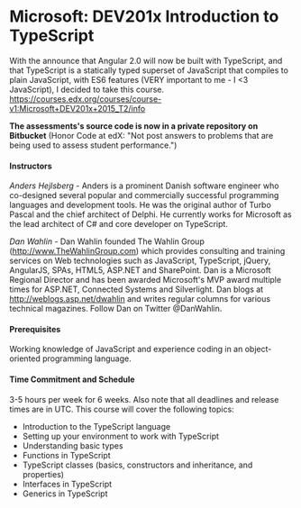 # Microsoft: DEV201x Introduction to TypeScript

With the announce that Angular 2.0 will now be built with TypeScript, and that TypeScript is a statically typed superset of JavaScript that compiles to plain JavaScript, with ES6 features (VERY important to me - I <3 JavaScript), I decided to take this course.
https://courses.edx.org/courses/course-v1:Microsoft+DEV201x+2015_T2/info

**The assessments's source code is now in a private repository on Bitbucket**
(Honor Code at edX: "Not post answers to problems that are being used to assess student performance.")

#### Instructors

*Anders Hejlsberg* - Anders is a prominent Danish software engineer who co-designed several popular
and commercially successful programming languages and development tools. He was the original author
of Turbo Pascal and the chief architect of Delphi. He currently works for Microsoft as the lead architect
of C# and core developer on TypeScript.

*Dan Wahlin* - Dan Wahlin founded The Wahlin Group (http://www.TheWahlinGroup.com) which
provides consulting and training services on Web technologies such as JavaScript, TypeScript, jQuery,
AngularJS, SPAs, HTML5, ASP.NET and SharePoint. Dan is a Microsoft Regional Director and has been
awarded Microsoft's MVP award multiple times for ASP.NET, Connected Systems and Silverlight. Dan
blogs at http://weblogs.asp.net/dwahlin and writes regular columns for various technical magazines.
Follow Dan on Twitter @DanWahlin.

#### Prerequisites

Working knowledge of JavaScript and experience coding in an object-oriented programming language.

#### Time Commitment and Schedule

3-5 hours per week for 6 weeks. Also note that all deadlines and release times are in UTC. This
course will cover the following topics:

- Introduction to the TypeScript language
- Setting up your environment to work with TypeScript
- Understanding basic types
- Functions in TypeScript
- TypeScript classes (basics, constructors and inheritance, and properties)
- Interfaces in TypeScript
- Generics in TypeScript
